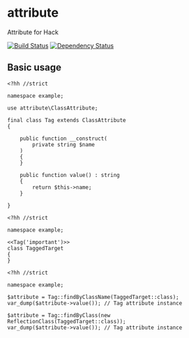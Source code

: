 attribute
====================

Attribute for Hack

[![Build Status](https://travis-ci.org/holyshared/attribute.svg?branch=master)](https://travis-ci.org/holyshared/attribute)
[![Dependency Status](https://www.versioneye.com/user/projects/560ff3b5a193340015000001/badge.svg?style=flat)](https://www.versioneye.com/user/projects/560ff3b5a193340015000001)

Basic usage
--------------------

```hack
<?hh //strict

namespace example;

use attribute\ClassAttribute;

final class Tag extends ClassAttribute
{

    public function __construct(
        private string $name
    )
    {
    }

    public function value() : string
    {
        return $this->name;
    }

}
```

```hack
<?hh //strict

namespace example;

<<Tag('important')>>
class TaggedTarget
{
}

```

```hack
<?hh //strict

namespace example;

$attribute = Tag::findByClassName(TaggedTarget::class);
var_dump($attribute->value()); // Tag attribute instance

$attribute = Tag::findByClass(new ReflectionClass(TaggedTarget::class));
var_dump($attribute->value()); // Tag attribute instance
```
